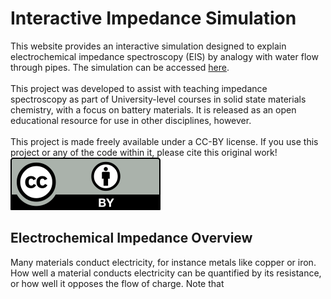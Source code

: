 # Interactive Impedance Simulation 

This website provides an interactive simulation designed to explain 
electrochemical impedance spectroscopy (EIS) by analogy with water flow through pipes.
The simulation can be accessed <a href='interactive_impedance.html'>here</a>.
<br><br>
This project was developed to assist with teaching impedance spectroscopy as part of
University-level courses in solid state materials chemistry, with a focus on battery materials.
It is released as an open educational resource for use in other disciplines, however.
<br>
<br>
This project is made freely available under a CC-BY license. If you use 
this project or any of the code within it, please cite this original work!
<br>
<img src='by.svg' alt='cc-by license logo'>


## Electrochemical Impedance Overview

Many materials conduct electricity, for instance metals like copper or iron. How well a material
conducts electricity can be quantified by its resistance, or how well it opposes the flow of charge.
Note that 

